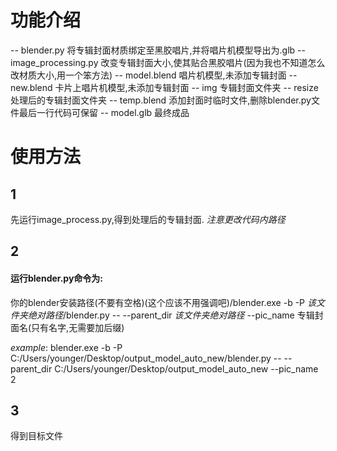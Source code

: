# 功能介绍
-- blender.py 将专辑封面材质绑定至黑胶唱片,并将唱片机模型导出为.glb
-- image_processing.py 改变专辑封面大小,使其贴合黑胶唱片(因为我也不知道怎么改材质大小,用一个笨方法)
-- model.blend 唱片机模型,未添加专辑封面
-- new.blend 卡片上唱片机模型,未添加专辑封面
-- img 专辑封面文件夹
  -- resize 处理后的专辑封面文件夹
-- temp.blend 添加封面时临时文件,删除blender.py文件最后一行代码可保留
-- model.glb 最终成品

# 使用方法
## 1
先运行image_process.py,得到处理后的专辑封面.
*注意更改代码内路径*

## 2
  #### 运行blender.py命令为:
  你的blender安装路径(不要有空格)(这个应该不用强调吧)/blender.exe -b -P *该文件夹绝对路径*/blender.py -- --parent_dir *该文件夹绝对路径* --pic_name 专辑封面名(只有名字,无需要加后缀)

*example*: blender.exe -b -P C:/Users/younger/Desktop/output_model_auto_new/blender.py -- --parent_dir C:/Users/younger/Desktop/output_model_auto_new --pic_name 2

## 3
得到目标文件
